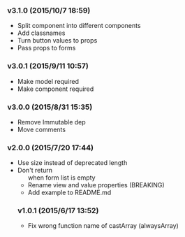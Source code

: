### v3.1.0	(2015/10/7 18:59)
* Split component into different components
* Add classnames
* Turn button values to props
* Pass props to forms

### v3.0.1	(2015/9/11 10:57)
* Make model required
* Make component required

### v3.0.0	(2015/8/31 15:35)
* Remove Immutable dep
* Move comments

### v2.0.0	(2015/7/20 17:44)
* Use size instead of deprecated length
* Don't return <ul> when form list is empty
* Rename view and value properties (BREAKING)
* Add example to README.md

### v1.0.1	(2015/6/17 13:52)
* Fix wrong function name of castArray (alwaysArray)

